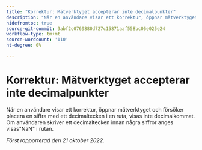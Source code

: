 ```yaml
---
title: "Korrektur: Mätverktyget accepterar inte decimalpunkter"
description: "När en användare visar ett korrektur, öppnar mätverktyget och försöker placera en siffra med ett decimaltecken i en ruta, visas inte decimalkommat. Om användaren skriver ett decimaltecken innan några siffror anges visas NaN i rutan."
hidefromtoc: true
source-git-commit: 9abf2c0769880d727c15871aaf558bc06e025e24
workflow-type: tm+mt
source-wordcount: '110'
ht-degree: 0%

---
```



# Korrektur: Mätverktyget accepterar inte decimalpunkter

<!--This article is on the WF and WFP TOC-->

När en användare visar ett korrektur, öppnar mätverktyget och försöker placera en siffra med ett decimaltecken i en ruta, visas inte decimalkommat. Om användaren skriver ett decimaltecken innan några siffror anges visas&quot;NaN&quot; i rutan.

_Först rapporterad den 21 oktober 2022._

